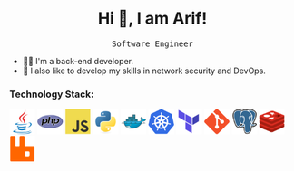 <h1 style="text-align: center">Hi 👋, I am Arif!</h1>

<p style="text-align: center">
    <samp>Software Engineer</samp>
</p>

- 👨‍💻 I'm a back-end developer.
- 🌱 I also like to develop my skills in network security and DevOps.

<h3>Technology Stack:</h3>
<div>
    <img src="https://raw.githubusercontent.com/devicons/devicon/master/icons/java/java-original.svg" alt="Java" height="45">
    <img src="https://raw.githubusercontent.com/devicons/devicon/master/icons/php/php-original.svg" alt="PHP" height="45">
    <img src="https://raw.githubusercontent.com/devicons/devicon/master/icons/javascript/javascript-original.svg" alt="Javascript" height="45">
    <img src="https://raw.githubusercontent.com/devicons/devicon/master/icons/python/python-original.svg" alt="Python" height="45">
    <img src="https://raw.githubusercontent.com/devicons/devicon/master/icons/docker/docker-original.svg" alt="Docker" height="45">
    <img src="https://raw.githubusercontent.com/devicons/devicon/master/icons/kubernetes/kubernetes-original.svg" alt="Kubernetes" height="45">
    <img src="https://raw.githubusercontent.com/devicons/devicon/master/icons/terraform/terraform-original.svg" alt="Terraform" height="45">
    <img src="https://raw.githubusercontent.com/devicons/devicon/master/icons/git/git-original.svg" alt="Git" height="45">
    <img src="https://raw.githubusercontent.com/devicons/devicon/master/icons/postgresql/postgresql-original.svg" alt="Postgresql" height="45">
    <img src="https://raw.githubusercontent.com/devicons/devicon/master/icons/redis/redis-original.svg" alt="Redis" height="45">
    <img src="https://raw.githubusercontent.com/devicons/devicon/master/icons/rabbitmq/rabbitmq-original.svg" alt="RabbitMQ" height="45">
</div>